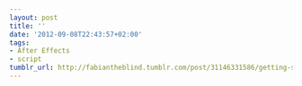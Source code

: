 ```yaml
---
layout: post
title: ''
date: '2012-09-08T22:43:57+02:00'
tags:
- After Effects
- script
tumblr_url: http://fabiantheblind.tumblr.com/post/31146331586/getting-started-with-the-geo-beast-2-of-3-in
---
```

